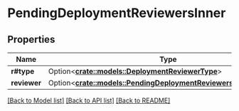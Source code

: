 # PendingDeploymentReviewersInner

## Properties

Name | Type | Description | Notes
------------ | ------------- | ------------- | -------------
**r#type** | Option<[**crate::models::DeploymentReviewerType**](deployment-reviewer-type.md)> |  | [optional]
**reviewer** | Option<[**crate::models::PendingDeploymentReviewersInnerReviewer**](pending_deployment_reviewers_inner_reviewer.md)> |  | [optional]

[[Back to Model list]](../README.md#documentation-for-models) [[Back to API list]](../README.md#documentation-for-api-endpoints) [[Back to README]](../README.md)


